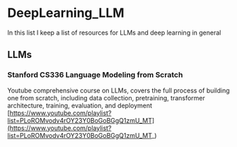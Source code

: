 # DeepLearning_LLM

In this list I keep a list of resources for LLMs and deep learning in general

## LLMs

### Stanford CS336 Language Modeling from Scratch

Youtube comprehensive course on LLMs, covers the full process of building one from scratch, including data collection, pretraining, transformer architecture, training, evaluation, and deployment
[https://www.youtube.com/playlist?list=PLoROMvodv4rOY23Y0BoGoBGgQ1zmU_MT](https://www.youtube.com/playlist?list=PLoROMvodv4rOY23Y0BoGoBGgQ1zmU_MT_)
